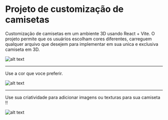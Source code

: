 # Projeto de customização de camisetas
Customização de camisetas em um ambiente 3D usando React + Vite.
O projeto permite que os usuários escolham cores diferentes, carreguem qualquer arquivo que desejem para implementar em sua unica e exclusiva camiseta em 3D.

![alt text](https://github.com/nxgabriel/ProjCamisaIA/blob/main/src/assets/vitereactintroduction.gif?raw=true)

------------------------------------------------------------------------------------------------------------------------------------------------------------------------------------------------------------------------

Use a cor que voce preferir.

![alt text](https://github.com/nxgabriel/ProjCamisaIA/blob/main/src/assets/vitereactcolors.gif?raw=true)

------------------------------------------------------------------------------------------------------------------------------------------------------------------------------------------------------------------------

Use sua criatividade para adicionar imagens ou texturas para sua camiseta !!

![alt text](https://github.com/nxgabriel/ProjCamisaIA/blob/main/src/assets/vitereactimg.gif?raw=true)

